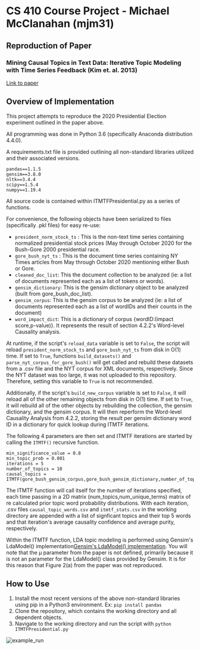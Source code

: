 # CS 410 Course Project - Michael McClanahan (mjm31)
## Reproduction of Paper

### Mining Causal Topics in Text Data: Iterative Topic Modeling with Time Series Feedback (Kim et. al. 2013)
[Link to paper](https://dl-acm-org.proxy2.library.illinois.edu/doi/pdf/10.1145/2505515.2505612)

## Overview of Implementation

This project attempts to reproduce the 2020 Presidential Election experiment outlined in the paper above.

All programming was done in Python 3.6 (specifically Anaconda distribution 4.4.0).

A requirements.txt file is provided outlining all non-standard libraries utilized and their associated versions.

```
pandas==1.1.5
gensim==3.8.0
nltk==3.4.4
scipy==1.5.4
numpy==1.19.4
```

All source code is contained within ITMTFPresidential.py as a series of functions.

For convenience, the following objects have been serialized to files (specifically .pkl files) for easy re-use:

- ```president_norm_stock_ts``` : This is the non-text time series containing normalized presidential stock prices (May through October 2020 for the Bush-Gore 2000 presidential race.
- ```gore_bush_nyt_ts``` : This is the document time series containing NY Times articles from May through October 2020 mentioning either Bush or Gore.
- ```cleaned_doc_list```: This the document collection to be analyzed (ie: a list of documents represented each as a list of tokens or words).
- ```gensim_dictionary```: This is the gensim dictionary object to be analyzed (built from gore_bush_doc_list).
- ```gensim_corpus```: This is the gensim corpus to be analyzed (ie: a list of documents represented each as a list of wordIDs and their counts in the document)
- ```word_impact_dict```: This is a dictionary of corpus {wordID:(impact score,p-value)}.  It represents the result of section 4.2.2's Word-level Causality analysis.

At runtime, if the script's ```reload_data``` variable is set to ```False```, the script will reload ```president_norm_stock_ts``` and ```gore_bush_nyt_ts``` from disk in O(1) time.  If set to ```True```, functions ```build_datasets()``` and ```parse_nyt_corpus_for_gore_bush()``` will get called and rebuild these datasets from a .csv file and the NYT corpus for XML documents, respectively.  Since the NYT dataset was too large, it was not uploaded to this repository.  Therefore, setting this variable to ```True``` is not recommended.

Additionally, if the script's ```build_new_corpus``` variable is set to ```False```, it will reload all of the other remaining objects from disk in O(1) time.  If set to ```True```, it will rebuild all of the other objects by rebuilding the collection, the gensim dictionary, and the gensim corpus.  It will then reperform the Word-level Causality Analysis from 4.2.2, storing the result per gensim dictionary word ID in a dictionary for quick lookup during ITMTF iterations.

The following 4 parameters are then set and ITMTF iterations are started by calling the ```ITMTF()``` recursive function.
```
min_significance_value = 0.8
min_topic_prob = 0.001
iterations = 5
number_of_topics = 10
causal_topics = ITMTF(gore_bush_gensim_corpus,gore_bush_gensim_dictionary,number_of_topics,number_of_topics,word_impact_dict,gore_bush_nyt_ts,president_norm_stock_ts,ts_tsID_map,min_significance_value,min_topic_prob,iterations)
```

The ITMTF function will call itself for the number of iterations specified, each time passing in a 2D matrix (num_topics,num_unique_terms) matrix of re calculated prior topic word probability distributions. With each iteration, .csv files ```causal_topic_words.csv``` and ```itmtf_stats.csv``` in the working directory are appended with a list of signficant topics and their top 5 words and that iteration's average causality confidence and average purity, respectively.

Within the ITMTF function, LDA topic modeling is performed using Gensim's LdaModel() implementation[Gensim's LdaModel() implementation](https://radimrehurek.com/gensim/models/ldamodel.html). You will note that the µ parameter from the paper is not defined, primarily because it is not an parameter for the LdaModel() class provided by Gensim.  It is for this reason that Figure 2(a) from the paper was not reproduced.


## How to Use

1. Install the most recent versions of the above non-standard libraries using pip in a Python3 environment.  Ex:
```pip install pandas```
2. Clone the repository, which contains the working directory and all dependent objects.
3. Navigate to the working directory and run the script with ```python ITMTFPresidential.py```

![example_run](https://github.com/MM026184/CourseProject/blob/main/images/example_run.png)
